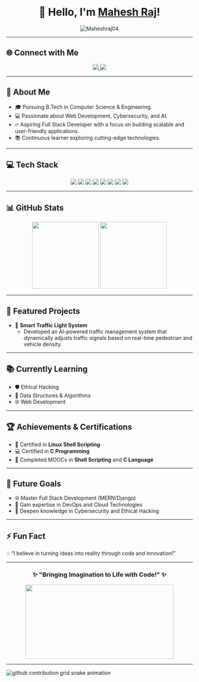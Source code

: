 <h1 align="center">👋 Hello, I'm <a href="https://github.com/Maheshraj04" target="_blank">Mahesh Raj</a>!</h1>

<p align="center">
  <img src="https://komarev.com/ghpvc/?username=Maheshraj04&label=Profile%20views&color=0e75b6&style=flat" alt="Maheshraj04" />
</p>

---

## 🌐 Connect with Me
<p align="center">
  <a href="https://linkedin.com/in/maheshraj04" target="_blank">
    <img src="https://img.shields.io/badge/LinkedIn-%230077B5.svg?style=for-the-badge&logo=linkedin&logoColor=white" />
  </a>
  <a href="https://github.com/Maheshraj04" target="_blank">
    <img src="https://img.shields.io/badge/GitHub-%23181717.svg?style=for-the-badge&logo=github&logoColor=white" />
  </a>
</p>

---

## 🚀 About Me
- 🎓 Pursuing B.Tech in Computer Science & Engineering.
- 💻 Passionate about Web Development, Cybersecurity, and AI.
- 🔥 Aspiring Full Stack Developer with a focus on building scalable and user-friendly applications.
- 📚 Continuous learner exploring cutting-edge technologies.

---

## 💻 Tech Stack
<p align="center">
  <img src="https://img.shields.io/badge/HTML5-%23E34F26.svg?style=flat&logo=html5&logoColor=white" />
  <img src="https://img.shields.io/badge/CSS3-%231572B6.svg?style=flat&logo=css3&logoColor=white" />
  <img src="https://img.shields.io/badge/JavaScript-%23F7DF1E.svg?style=flat&logo=javascript&logoColor=black" />
  <img src="https://img.shields.io/badge/Python-%233776AB.svg?style=flat&logo=python&logoColor=white" />
  <img src="https://img.shields.io/badge/C-%2300599C.svg?style=flat&logo=c&logoColor=white" />
  <img src="https://img.shields.io/badge/C++-%2300599C.svg?style=flat&logo=c%2B%2B&logoColor=white" />
  <img src="https://img.shields.io/badge/PostgreSQL-%23336791.svg?style=flat&logo=postgresql&logoColor=white" />
  <img src="https://img.shields.io/badge/Linux-%23FCC624.svg?style=flat&logo=linux&logoColor=black" />
</p>

---

## 📊 GitHub Stats
<p align="center">
  <img height="180em" src="https://github-readme-stats.vercel.app/api?username=Maheshraj04&show_icons=true&theme=radical&hide_border=true" />
  <img height="180em" src="https://github-readme-streak-stats.herokuapp.com/?user=Maheshraj04&theme=radical&hide_border=true" />
</p>

---

## 🚦 Featured Projects
- 🚦 **Smart Traffic Light System**  
  - Developed an AI-powered traffic management system that dynamically adjusts traffic signals based on real-time pedestrian and vehicle density.

---

## 📚 Currently Learning
- 🛡️ Ethical Hacking  
- 🧠 Data Structures & Algorithms  
- 🌐 Web Development  

---

## 🏆 Achievements & Certifications
- 🐧 Certified in **Linux Shell Scripting**  
- 💻 Certified in **C Programming**  
- 🎯 Completed MOOCs in **Shell Scripting** and **C Language**  

---

## 🎯 Future Goals
- 🌐 Master Full Stack Development (MERN/Django)  
- 📡 Gain expertise in DevOps and Cloud Technologies  
- 🔐 Deepen knowledge in Cybersecurity and Ethical Hacking  

---

## ⚡ Fun Fact
💡 “I believe in turning ideas into reality through code and innovation!”  

---

<h3 align="center">✨ "Bringing Imagination to Life with Code!" ✨</h3>

<p align="center">
  <img src="https://media.giphy.com/media/3o7abKhOpu0NwenH3O/giphy.gif" width="400" height="200"/>
</p>

---
<picture>
  <source media="(prefers-color-scheme: dark)" srcset="https://github.com/Maheshraj04/Maheshraj04/blob/output/github-contribution-grid-snake-dark.svg">
  <source media="(prefers-color-scheme: light)" srcset="https://github.com/Maheshraj04/Maheshraj04/blob/output/github-contribution-grid-snake.svg">
  <img alt="github contribution grid snake animation" src="https://github.com/Maheshraj04/Maheshraj04/blob/output/github-contribution-grid-snake.svg">
</picture>


